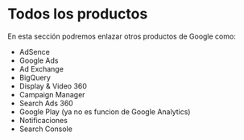 # Todos los productos

En esta sección podremos enlazar otros productos de Google como:

* AdSence
* Google Ads
* Ad Exchange
* BigQuery
* Display & Video 360
* Campaign Manager
* Search Ads 360
* Google Play \(ya no es funcion de Google Analytics\)
* Notificaciones
* Search Console



